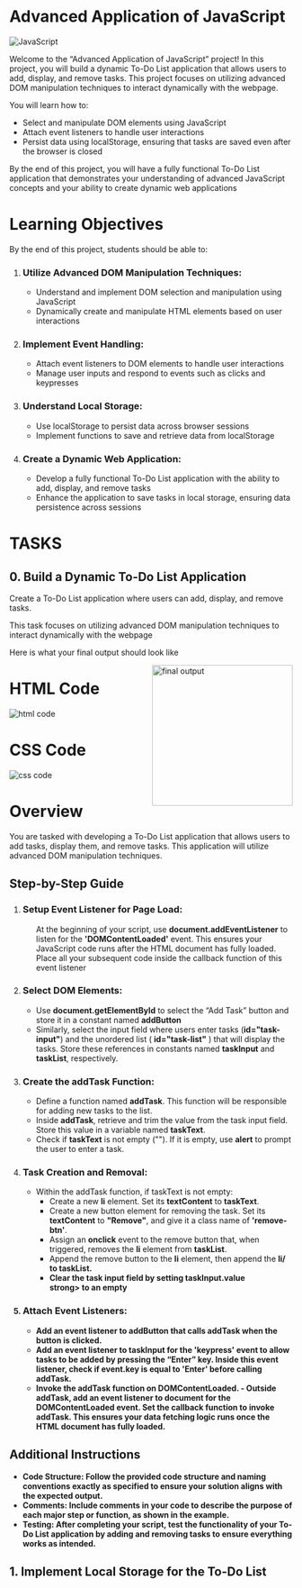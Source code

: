 <h1>
    Advanced Application of JavaScript
</h1>
<img src="assets/img.jpg" alt="JavaScript">
<p>
    Welcome to the “Advanced Application of JavaScript” project! In this project, you will build a dynamic To-Do List application that allows users to add, display, and remove tasks. This project focuses on utilizing advanced DOM manipulation techniques to interact dynamically with the webpage.

You will learn how to:
    <ul>
        <li>
            Select and manipulate DOM elements using JavaScript
        </li>
        <li>
            Attach event listeners to handle user interactions
        </li>
        <li>
            Persist data using localStorage, ensuring that tasks are saved even after the browser is closed
        </li>
    </ul>

By the end of this project, you will have a fully functional To-Do List application that demonstrates your understanding of advanced JavaScript concepts and your ability to create dynamic web applications
</p>
<h1>
    Learning Objectives
</h1>
<p>
    By the end of this project, students should be able to:
</p>
<ol>
    <li>
        <h3>
            Utilize Advanced DOM Manipulation Techniques:
        </h3>
        <ul>
            <li>
                Understand and implement DOM selection and manipulation using JavaScript
            </li>
            <li>
                Dynamically create and manipulate HTML elements based on user interactions
            </li>
        </ul>
    </li>
    <li>
        <h3>
            Implement Event Handling:
        </h3>
        <ul>
            <li>
                Attach event listeners to DOM elements to handle user interactions
            </li>
            <li>
                Manage user inputs and respond to events such as clicks and keypresses
            </li>
        </ul>
    </li>
    <li>
        <h3>
            Understand Local Storage:
        </h3>
        <ul>
            <li>
                Use localStorage to persist data across browser sessions
            </li>
            <li>
                Implement functions to save and retrieve data from localStorage
            </li>
        </ul>
    </li>
    <li>
        <h3>
            Create a Dynamic Web Application:
        </h3>
        <ul>
            <li>
                Develop a fully functional To-Do List application with the ability to add, display, and remove tasks
            </li>
            <li>
                Enhance the application to save tasks in local storage, ensuring data persistence across sessions
            </li>
        </ul>
    </li>
</ol>

<h1>
    TASKS
</h1>
<h2>
    0. Build a Dynamic To-Do List Application
</h2>
<p>
    Create a To-Do List application where users can add, display, and remove tasks.

This task focuses on utilizing advanced DOM manipulation techniques to interact dynamically with the webpage

Here is what your final output should look like

<img align="right" alt="final output" width="250" src="/assets/c1579197f656a69c8e000abeed7e6ae39f136174.gif">
</p>
<h1>
    HTML Code
</h1>
<img src="assets/Screenshot 2024-07-22 112353.png" alt="html code">

<h1>
    CSS Code
</h1>
<img src="assets/Screenshot 2024-07-22 112943.png" alt="css code">

<h1>
    Overview
</h1>
<p>
    You are tasked with developing a To-Do List application that allows users to add tasks, display them, and remove tasks. This application will utilize advanced DOM manipulation techniques.
    <h2>
        Step-by-Step Guide
    </h2>
    <ol>
        <li>
            <h3>Setup Event Listener for Page Load:</h3>
            <ul>
                At the beginning of your script, use <strong>document.addEventListener</strong> to listen for the <strong>'DOMContentLoaded'</strong> event. This ensures your JavaScript code runs after the HTML document has fully loaded. Place all your subsequent code inside the callback function of this event listener
            </ul>
        </li>
        <li>
            <h3>Select DOM Elements:</h3>
            <ul>
                <li>
                    Use <strong>document.getElementById</strong> to select the “Add Task” button and store it in a constant named <strong>addButton</strong>
                </li>
                <li>
                    Similarly, select the input field where users enter tasks (<strong>id="task-input"</strong>) and the unordered list ( <strong>id="task-list"</strong> ) that will display the tasks. Store these references in constants named <strong>taskInput</strong> and <strong>taskList</strong>, respectively.
                </li>
            </ul>
        </li>
        <li>
            <h3>
                Create the <strong>addTask</strong> Function:
            </h3>
            <ul>
                <li>
                    Define a function named <strong>addTask</strong>. This function will be responsible for adding new tasks to the list.
                </li>
                <li>
                    Inside <strong>addTask</strong>, retrieve and trim the value from the task input field. Store this value in a variable named <strong>taskText</strong>.
                </li>
                <li>
                    Check if <strong>taskText</strong> is not empty (""). If it is empty, use <strong>alert</strong> to prompt the user to enter a task.
                </li>
            </ul>
        </li>
        <li>
            <h3>
                Task Creation and Removal:
            </h3>
            <ul>
                <li>
                    Within the addTask function, if taskText is not empty:
                    <ul>
                        <li>
                            Create a new <strong>li</strong> element. Set its <strong>textContent</strong> to <strong>taskText</strong>.
                        </li>
                        <li>
                            Create a new button element for removing the task. Set its <strong>textContent</strong> to <strong>"Remove"</strong>, and give it a class name of <strong>'remove-btn'</strong>.
                        </li>
                        <li>
                            Assign an <strong>onclick</strong> event to the remove button that, when triggered, removes the <strong>li</strong> element from <strong>taskList</strong>.
                        </li>
                        <li>
                            Append the remove button to the <strong>li</strong> element, then append the <strong>li/<strong> to <strong>taskList</strong>.
                        </li>
                        <li>
                            Clear the task input field by setting <strong>taskInput.value</li>strong> to an empty
                        </li>
                    </ul>
                </li>
            </ul>
        </li>
        <li>
            <h3>
                Attach Event Listeners:
            </h3>
            <ul>
                <li>
                    Add an event listener to <strong>addButton</strong> that calls <strong>addTask</strong> when the button is clicked.
                </li>
                <li>
                    Add an event listener to <strong>taskInput</strong> for the <strong>'keypress'</strong> event to allow tasks to be added by pressing the “Enter” key. Inside this event listener, check if <strong>event.key</strong> is equal to <strong>'Enter'</strong> before calling <strong>addTask</strong>.
                </li>
                <li>
                    <strong>Invoke the addTask function on DOMContentLoaded</strong>. - Outside <strong>addTask</strong>, add an event listener to document for the DOMContentLoaded event. Set the callback function to invoke <strong>addTask</strong>. This ensures your data fetching logic runs once the HTML document has fully loaded.
                </li>
            </ul>
        </li>
    </ol>
    <h2>
        Additional Instructions
    </h2>
    <ul>
        <li>
            <strong>Code Structure:</strong> Follow the provided code structure and naming conventions exactly as specified to ensure your solution aligns with the expected output.
        </li>
        <li>
            <strong>Comments:</strong> Include comments in your code to describe the purpose of each major step or function, as shown in the example.
        </li>
        <li>
            <strong>Testing:</strong> After completing your script, test the functionality of your To-Do List application by adding and removing tasks to ensure everything works as intended.
        </li>
    </ul>
</p>



<h2>
    1. Implement Local Storage for the To-Do List
</h2>
